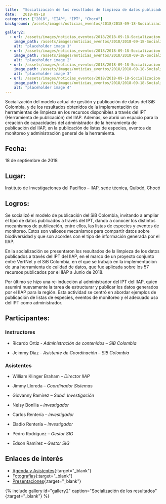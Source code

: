 ```yaml
---
title:  "Socialización de los resultados de limpieza de datos publicados a través del ipt del IIAP"
date:   2018-09-18
categories: ["2018", "IIAP", "IPT", "Chocó"]
background: /assets/images/noticias_eventos/2018/2018-09-18-Socializacion-resultados-ipt-IIAP-01.jpg

gallery2:
  - url: /assets/images/noticias_eventos/2018/2018-09-18-Socializacion-resultados-ipt-IIAP-02.jpg
    image_path: /assets/images/noticias_eventos/2018/2018-09-18-Socializacion-resultados-ipt-IIAP-06.jpg
    alt: "placeholder image 1"
  - url: /assets/images/noticias_eventos/2018/2018-09-18-Socializacion-resultados-ipt-IIAP-03.jpg
    image_path: /assets/images/noticias_eventos/2018/2018-09-18-Socializacion-resultados-ipt-IIAP-07.jpg
    alt: "placeholder image 2"
  - url: /assets/images/noticias_eventos/2018/2018-09-18-Socializacion-resultados-ipt-IIAP-04.jpg
    image_path: /assets/images/noticias_eventos/2018/2018-09-18-Socializacion-resultados-ipt-IIAP-08.jpg
    alt: "placeholder image 3"
  - url: /assets/images/noticias_eventos/2018/2018-09-18-Socializacion-resultados-ipt-IIAP-05.jpg
    image_path: /assets/images/noticias_eventos/2018/2018-09-18-Socializacion-resultados-ipt-IIAP-09.jpg
    alt: "placeholder image 4"
---
```


Socialización del modelo actual de gestión y publicación de datos del SiB Colombia, y de los resultados obtenidos de la implementación de herramientas de limpieza en los recursos disponibles a través del IPT (Herramienta de publicación)  del IIAP. Además, se abrió un espacio para la creación de capacidades del administrador de la herramienta de publicación del IIAP, en la publicación de listas de especies, eventos de monitoreo y administración general de la herramienta.
 
## Fecha:  

18 de septiembre de 2018  

## Lugar:  
Instituto de Investigaciones del Pacífico – IIAP, sede técnica, Quibdó, Chocó

## Logros:  
Se socializó el modelo de publicación del SiB Colombia, invitando a ampliar el tipo de datos publicados a través del IPT, dando a conocer los distintos mecanismos de publicación, entre ellos, las listas de especies y eventos de monitoreo. Estos son valiosos mecanismos para compartir datos sobre biodiversidad y que son acordes con el tipo de información generada por el IIAP.  

En la socialización se presentaron los resultados de la limpieza de los datos publicados a través del IPT del IIAP, en el marco de un proyecto conjunto entre VertNet y el SiB Colombia, en el que se trabajó en la implementación de una herramienta de calidad de datos, que fue aplicada sobre los 57 recursos publicados por el IIAP a Junio de 2018.  

Por último se hizo una re-inducción al administrador del IPT del IIAP, quien asumirá nuevamente la tarea de estructurar y publicar los datos generados por el IIAP para la región. Esta actividad se centró en abordar ejemplos de publicación de listas de especies, eventos de monitoreo y el adecuado uso del IPT como administrador.  


## Participantes:  

### Instructores  

+ Ricardo Ortiz - *Administración de contenidos – SiB Colombia*

+ Jeimmy Díaz - *Asistente de Coordinación – SiB Colombia*

### Asistentes  
- William Klinger Braham – *Director IIAP*

- Jimmy Lloreda – *Coordinador Sistemas*

- Giovanny  Ramírez – *Subd. Investigación*

- Nelsy Bonilla – *Investigador*

- Carlos Rentería – *Investigador*

- Eladio Rentería – *Investigador*

- Pedro Rodríguez – *Gestor SIG*

- Edson Ramírez – *Gestor SIG*

## Enlaces de interés

* [Agenda y Asistentes](https://drive.google.com/drive/folders/18NZ92OQEdekl1SY6uqNc1QljvO0VXzmz?usp=sharing){:target="_blank"}
* [Fotografías](https://drive.google.com/drive/folders/1DNs8glSsGeyTa4RqSGd_ynZ_AfESkSNg?usp=sharing){:target="_blank"}
* [Presentaciones](https://drive.google.com/drive/folders/1e5vhfgqjTBZFGS0VqPS2Ke-Duc3ER49J?usp=sharing){:target="_blank"}


{% include gallery id="gallery2" caption="Socialización de los resultados" {:target="_blank"} %}
